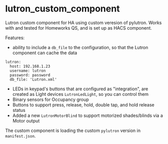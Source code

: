 # lutron_custom_component
Lutron custom component for HA using custom veresion of pylutron. Works with and tested for Homeworks QS, and is set up as HACS component.

Features:
- ability to include a `db_file` to the configuration, so that the Lutron component can cache the data
```
lutron:
  host: 192.168.1.23
  username: lutron
  password: password
  db_file: 'Lutron.xml'
```
- LEDs in keypad's buttons that are configured as "integration", are created as Light devices `LutronLedLight`, so you can control them
- Binary sensors for Occupancy group
- Buttons to support press, release, hold, double tap, and hold release status
- Added a new `LutronMotorBlind` to support motorized shades/blinds via a Motor output

The custom component is loading the custom `pylutron` version in `manifest.json`.
